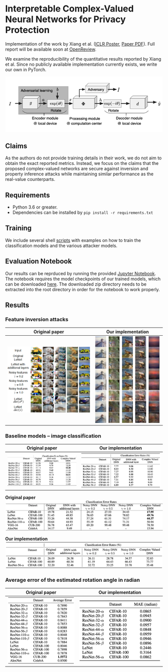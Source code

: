 # Interpretable Complex-Valued Neural Networks for Privacy Protection

Implementation of the work by Xiang et al. ([ICLR Poster](https://iclr.cc/virtual/poster_S1xFl64tDr.html), [Paper PDF](http://www.openreview.net/pdf?id=S1xFl64tDr)).
Full report will be available soon at [OpenReview](https://api.openreview.net/forum?id=XX26O1HXupp&noteId=rQEKyH2LlHa).

We examine the reproducibility of the quantitative results reported by Xiang et al. Since no publicly available implementation currently exists, we write our own in PyTorch.

![Structure of the complex-valued neural network](assets/complex-CNN-structure.png?raw=true)

## Claims
As the authors do not provide training details in their work, we do not aim to obtain the exact reported metrics. Instead, we focus on the claims that the proposed complex-valued networks are secure against inversion and property inference attacks while maintaining similar performance as the real-value counterparts.

## Requirements
- Python 3.6 or greater.
- Dependencies can be installed by `pip install -r requirements.txt` 

## Training
We include several shell [scripts](scripts/) with examples on how to train the classification models and the various attacker models. 

## Evaluation Notebook
Our results can be reprduced by running the provided [Jupyter Notebook](results.ipynb). The notebook requires the model checkpoints of our trained models, which can be downloaded [here](https://drive.google.com/file/d/1CjgKd9Hys-fA65JX5TNGTT1ZHKXFN68N/view?usp=sharing). The downloaded zip directory needs to be extracted into the root directory in order for the notebook to work properly.

## Results
### Feature inversion attacks
|Original paper   |Our implementation   |
|-----------------|---------------------|
|![](assets/attack-original.png)|![](assets/attack-ours.png)|

### Baseline models – image classification
|Original paper   |Our implementation   |
|-----------------|---------------------|
|![](assets/classification-errors-original.png)|![](assets/classification-errors-ours.png)|

**Original paper**
![](assets/classification-errors-2-original.png)

**Our implementation**
![](assets/classification-errors-2-ours.png)

### Average error of the estimated rotation angle in radian
|Original paper   |Our implementation   |
|-----------------|---------------------|
|![](assets/angle-attack-original.png)|![](assets/angle-attack-ours.png)|


